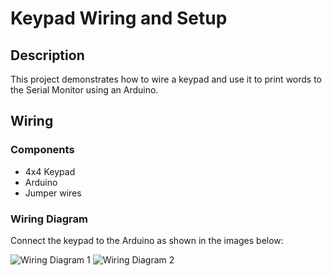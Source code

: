 # Keypad Wiring and Setup

## Description
This project demonstrates how to wire a keypad and use it to print words to the Serial Monitor using an Arduino. 

## Wiring

### Components
- 4x4 Keypad
- Arduino
- Jumper wires

### Wiring Diagram
Connect the keypad to the Arduino as shown in the images below:

![Wiring Diagram 1](https://github.com/user-attachments/assets/78600d3d-99bb-42a6-915c-417ec8349e83)
![Wiring Diagram 2](https://github.com/user-attachments/assets/34f9a1e4-65d7-4985-be1f-7fa2d5673a8b)
